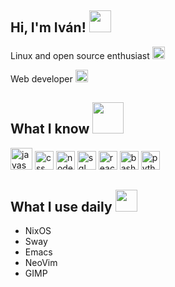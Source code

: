 <h2> Hi, I'm Iván! <img src=https://user-images.githubusercontent.com/83523507/218109041-a1d26c4e-1ef7-4068-a10b-ae892527d1fb.gif height="35"/></h2>

<p>Linux and open source enthusiast <img src=https://user-images.githubusercontent.com/83523507/218112889-ba91ea0b-6c9b-476a-a769-df1e26355b63.png height="20"/></p>
<p>Web developer <img src=https://user-images.githubusercontent.com/83523507/218123019-3b00c130-471c-4053-8ab1-f7612bd8bb6d.png height="20"/></p>

<h2>What I know <img src=https://user-images.githubusercontent.com/83523507/218123632-1dfb628f-af0d-4df6-b69d-df447feeecfa.gif height="50"/></h2>
<p>
  <img title="javascript" src=https://user-images.githubusercontent.com/83523507/218122319-cc8a21a1-63a5-4021-ba68-a0dd9c9169a0.png width="35"/>
  <img title="css" src=https://user-images.githubusercontent.com/83523507/218126578-5f3fafee-6651-4a98-b496-30b995ad597d.png width="30"/>
  <img title="nodejs" src=https://user-images.githubusercontent.com/83523507/218127348-83573761-e84c-4cd4-a1dc-dab1a479bda4.png width="30"/>
  <img title="sql" src=https://user-images.githubusercontent.com/83523507/218126864-4e2954b9-37d8-4928-a056-529eb72e9ff2.png width="30"/>
  <img title="react" src=https://user-images.githubusercontent.com/83523507/218126262-a617bf4c-5d91-4000-9431-fcfaef964d30.png width="30"/>
  <img title="bash" src=https://user-images.githubusercontent.com/83523507/218124352-f85a31f7-1927-4bca-b212-317dd3158e1a.png width="30"/>
  <img title="python" src=https://user-images.githubusercontent.com/83523507/218125995-6cfbf10f-8489-44ee-8ce2-71539700188f.png width="30"/>
  
  
</p>
<h2>What I use daily <img src=https://user-images.githubusercontent.com/83523507/218125459-f3fb6331-2b65-4b9b-91f3-f148923e0fd5.gif height="35"/>

</h2>
<ul>
  <li>NixOS</li>
  <li>Sway</li>
  <li>Emacs</li>
  <li>NeoVim</li>
  <li>GIMP</li>
</ul>
